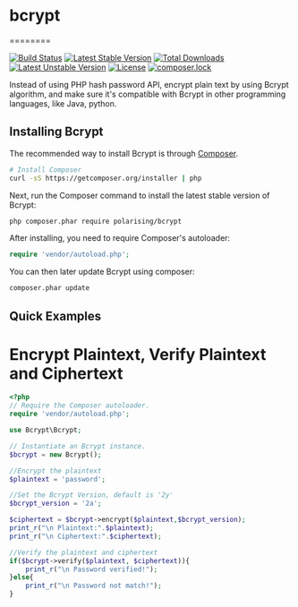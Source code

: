 # bcrypt
========

[![Build Status](https://travis-ci.org/Polarising/bcrypt.svg?branch=master)](https://travis-ci.org/Polarising/bcrypt)
[![Latest Stable Version](https://poser.pugx.org/polarising/bcrypt/v/stable)](https://packagist.org/packages/polarising/bcrypt)
[![Total Downloads](https://poser.pugx.org/polarising/bcrypt/downloads)](https://packagist.org/packages/polarising/bcrypt)
[![Latest Unstable Version](https://poser.pugx.org/polarising/bcrypt/v/unstable)](https://packagist.org/packages/polarising/bcrypt)
[![License](https://poser.pugx.org/polarising/bcrypt/license)](https://packagist.org/packages/polarising/bcrypt)
[![composer.lock](https://poser.pugx.org/polarising/bcrypt/composerlock)](https://packagist.org/packages/polarising/bcrypt)

Instead of using PHP hash password API, encrypt plain text by using Bcrypt algorithm, and make sure it's compatible with Bcrypt in other programming languages, like Java, python.

## Installing Bcrypt

The recommended way to install Bcrypt is through
[Composer](http://getcomposer.org).

```bash
# Install Composer
curl -sS https://getcomposer.org/installer | php
```

Next, run the Composer command to install the latest stable version of Bcrypt:

```bash
php composer.phar require polarising/bcrypt
```

After installing, you need to require Composer's autoloader:

```php
require 'vendor/autoload.php';
```

You can then later update Bcrypt using composer:

 ```bash
composer.phar update
 ```

## Quick Examples

# Encrypt Plaintext, Verify Plaintext and Ciphertext 

```php
<?php
// Require the Composer autoloader.
require 'vendor/autoload.php';

use Bcrypt\Bcrypt;

// Instantiate an Bcrypt instance.
$bcrypt = new Bcrypt();

//Encrypt the plaintext
$plaintext = 'password';

//Set the Bcrypt Version, default is '2y'
$bcrypt_version = '2a';

$ciphertext = $bcrypt->encrypt($plaintext,$bcrypt_version);
print_r("\n Plaintext:".$plaintext);
print_r("\n Ciphertext:".$ciphertext);

//Verify the plaintext and ciphertext
if($bcrypt->verify($plaintext, $ciphertext)){
	print_r("\n Password verified!");
}else{
	print_r("\n Password not match!");
}
```
